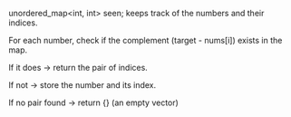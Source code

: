 unordered_map<int, int> seen; keeps track of the numbers and their indices.

For each number, check if the complement (target - nums[i]) exists in the map.

If it does → return the pair of indices.

If not → store the number and its index.

If no pair found → return {} (an empty vector)
